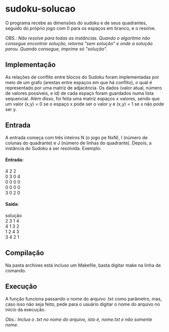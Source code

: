 # sudoku-solucao
  O programa recebe as dimensões do sudoku e de seus quadrantes, seguido do próprio jogo com 0 para os espaços em branco, e o resolve.
          
  *OBS.: Não resolve para todas as instâncias. Quando o algoritmo não consegue encontrar solução, retorna "sem solução" e onde a solução parou. Quando consegue, imprime só "solução".*
  
## Implementação
  As relações de conflito entre blocos do Sudoku foram implementadas por meio de um grafo (arestas entre espaços em que há conflito), o qual é representado por uma matriz de adjacência. Os dados (valor atual, número de valores possíveis, e id) de cada espaço foram guardados numa lista sequencial. Além disso, foi feita uma matriz espaços x valores, sendo que um valor (x,y) = 0 se o espaço x pode ser o valor y e (x,y) = 1 se x não pode ser y.
  
## Entrada
  A entrada começa com três inteiros N (o jogo pe NxN), I (número de colunas do quadrante) e J (número de linhas do quadrante). Depois, a instância do Sudoku a ser resolvida. Exemplo:
  
#### Entrada:
4 2 2             
0 3 0 4         
0 0 0 0         
0 0 0 0         
3 0 2 0         

#### Saída:
solução         
2 3 1 4         
4 1 3 2         
1 2 4 3         
3 4 2 1         

## Compilação
Na pasta archives está incluso um Makefile, basta digitar make na linha de comando.

## Execução
A função funciona passando o nome do arquivo .txt como parâmetro, mas, caso isso não seja feito, pede para o usuário digitar o nome do arquivo no início da execução.

*Obs.: Inclua o .txt no nome do arquivo, isto é, nome.txt e não somente nome.*
